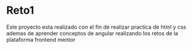 # Reto1

Este proyecto esta realizado con el fin de realizar practica de html y css ademas de aprender conceptos de angular realizando los retos de la plataforma frontend mentor